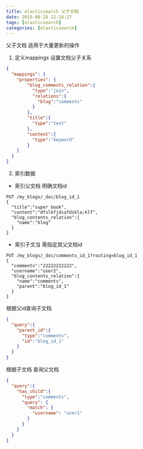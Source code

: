 ```yaml
---
title: elasticsearch 父子文档
date: 2019-08-28 22:16:27
tags: [elasticsearch]
categories: [elasticsearch]
---
```

父子文档 适用于大量更新的操作
1. 定义mappings 设置文档父子关系
```json
{
  "mappings": {
    "properties": {
        "blog_comments_relation":{
          "type":"join",
          "relations":{
            "blog":"comments"
          }
        },
        "title":{
          "type":"text"
        },
        "content":{
          "type":"keyword"
        }
    }
  }
}
```
2. 索引数据
- 索引父文档 明确文档id
```shell script
PUT /my_blogs/_doc/blog_id_1
{
  "title":"super book",
  "content":"dfslkfjdsafdskla;klf",
  "blog_contents_relation":{
    "name":"blog"
  }
}
```
- 索引子文当 需指定其父文档id
```shell script
PUT /my_blogs/_doc/comments_id_1?routing=blog_id_1
{
  "comments":"22222222222",
  "username":"user2",
  "blog_contents_relation":{
    "name":"comments",
    "parent":"blog_id_1"
  }
}

```

根据父id查询子文档
```json
{
  "query":{
    "parent_id":{
      "type":"comments",
      "id":"blog_id_1"
    }
  }
}
```

根据子文档 查询父文档
```json
{
  "query":{
    "has_child":{
      "type":"comments",
      "query": {
        "match": {
          "username": "user1"
        }
      }
    }
  }
}
```